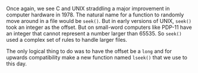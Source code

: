 Once again, we see C and UNIX straddling a major improvement in computer hardware in 1978.
The natural name for a function to randomly move around in a file would be `seek()`.  But
in early versions of UNIX, `seek()` took an integer as the offset.   But on small-word
computers like PDP-11 have an integer that cannot represent a number larger than 65535.
So `seek()` used a complex set of rules to handle larger files.

The only logical thing to do was to have the offset be a `long` and for upwards compatibility
make a new function named `lseek()` that we use to this day.
